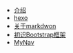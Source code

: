 <!-- docs/_sidebar.md -->
<!-- 定制侧边栏 -->

* [介绍](zh-cn/mai)
* [hexo](zh-cn/note/hexo-快速、简洁且高效的博客框架.md)
* [关于markdwon](zh-cn/note/关于-MarkDwon-语法.md)
* [初识Bootstrap框架](zh-cn/note/初识Bootstrap框架.md)
* [MyNav](zh-cn/note/MyNav.md)





